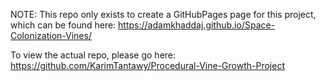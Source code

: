 NOTE: This repo only exists to create a GitHubPages page for this project, which can be found here: https://adamkhaddaj.github.io/Space-Colonization-Vines/

To view the actual repo, please go here: https://github.com/KarimTantawy/Procedural-Vine-Growth-Project

